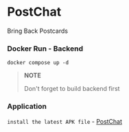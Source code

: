 # PostChat

 Bring Back Postcards

### Docker Run - Backend

`docker compose up -d`  

> **NOTE** 
> 
> Don't forget to build backend first

### Application

`install the latest APK file` - [PostChat](https://drive.google.com/drive/folders/11aXbKe7J0nFiG0y5oyfAy0OaEq5ckmtb?usp=sharing)
